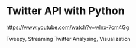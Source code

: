 # Twitter API with Python
https://www.youtube.com/watch?v=wlnx-7cm4Gg

Tweepy, Streaming Twitter Analysing, Visualization

